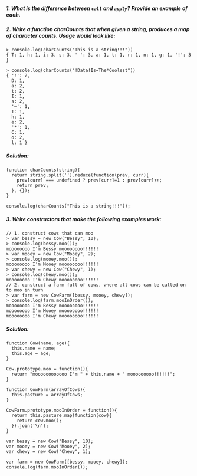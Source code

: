 ##### 1. What is the difference between `call` and `apply`?  Provide an example of each.


##### 2. Write a function charCounts that when given a string, produces a map of character counts. Usage would look like:
```
> console.log(charCounts("This is a string!!!"))
{ T: 1, h: 1, i: 3, s: 3, ' ': 3, a: 1, t: 1, r: 1, n: 1, g: 1, '!': 3 }

> console.log(charCounts("!Data!Is~The*Coolest"))
{ '!': 2,
  D: 1,
  a: 2,
  t: 2,
  I: 1,
  s: 2,
  '~': 1,
  T: 1,
  h: 1,
  e: 2,
  '*': 1,
  C: 1,
  o: 2,
  l: 1 }
```


##### Solution:

```
function charCounts(string){  
  return string.split('').reduce(function(prev, curr){
    prev[curr] === undefined ? prev[curr]=1 : prev[curr]++;
    return prev;
  }, {});
}

console.log(charCounts("This is a string!!!"));
```  

##### 3. Write constructors that make the following examples work:
```
// 1. construct cows that can moo
> var bessy = new Cow("Bessy", 10);
> console.log(bessy.moo());
moooooooo I'm Bessy moooooooo!!!!!!
> var mooey = new Cow("Mooey", 2);
> console.log(mooey.moo());
moooooooo I'm Mooey moooooooo!!!!!!
> var chewy = new Cow("Chewy", 1);
> console.log(chewy.moo());
moooooooo I'm Chewy moooooooo!!!!!!
// 2. construct a farm full of cows, where all cows can be called on to moo in turn
> var farm = new CowFarm([bessy, mooey, chewy]);
> console.log(farm.mooInOrder());
moooooooo I'm Bessy moooooooo!!!!!!
moooooooo I'm Mooey moooooooo!!!!!!
moooooooo I'm Chewy moooooooo!!!!!!
```

##### Solution:
```
function Cow(name, age){
  this.name = name;
  this.age = age;
}

Cow.prototype.moo = function(){
  return "moooooooooooo I'm " + this.name + " mooooooooo!!!!!!";
}

function CowFarm(arrayOfCows){
  this.pasture = arrayOfCows;
}

CowFarm.prototype.mooInOrder = function(){
  return this.pasture.map(function(cow){
    return cow.moo();
  }).join('\n');
}

var bessy = new Cow("Bessy", 10);
var mooey = new Cow("Mooey", 2);
var chewy = new Cow("Chewy", 1);

var farm = new CowFarm([bessy, mooey, chewy]);
console.log(farm.mooInOrder());
```
